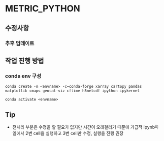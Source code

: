 # METRIC_PYTHON

## 수정사항
### 추후 업데이트

## 작업 진행 방법
### conda env 구성
```
conda create -n <envname> -c=conda-forge xarray cartopy pandas matplotlib cmaps geocat-viz cftime h5netcdf ipython ipykernel

conda activate <envname>
```
 <!-- * exem(exemple) 디렉토리에 ipynb와 py 형식의 파일이 있음
 * ipynb 파일
	 * 1번째 cell : data 읽고 연평균 계산
	 * 2번째 cell : 전처리
	 * 3번째 cell : 그림 출력 코드
* py 파일
	* ipynb 파일이 읽기 어려운 경우 사용
	* 2번째, 3번째 cell을 병합한 코드

* ipynb 1번째 cell은 연평균을 계산한 nc파일을 따로 저장해뒀기 때문에 실행 할 필요가 없음 -->

## Tip
* 전처리 부분은 수정을 할 필요가 없지만 시간이 오래걸리기 때문에 가급적 ipynb파일에서 2번 cell을 실행하고 3번 cell만 수정, 실행을 진행 권장

